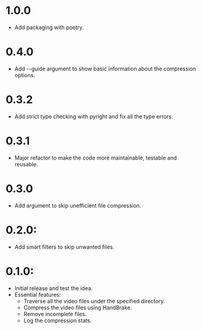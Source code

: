 # 1.0.0

- Add packaging with poetry.

# 0.4.0

- Add --guide argument to show basic information about the compression options.

# 0.3.2

- Add strict type checking with pyright and fix all the type errors.

# 0.3.1

- Major refactor to make the code more maintainable, testable and reusable.

# 0.3.0

- Add argument to skip unefficient file compression.

# 0.2.0:

- Add smart filters to skip unwanted files.

# 0.1.0:

- Initial release and test the idea.
- Essential features:
    - Traverse all the video files under the specified directory.
    - Compress the video files using HandBrake.
    - Remove incomplete files.
    - Log the compression stats.
